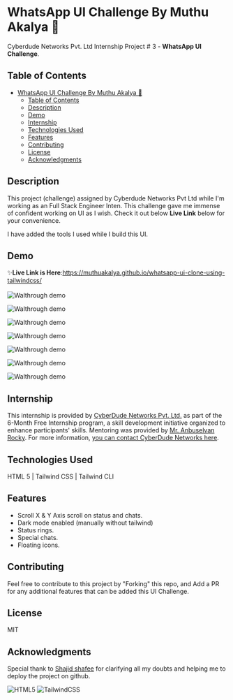 # WhatsApp UI Challenge By Muthu Akalya 🚀

Cyberdude Networks Pvt. Ltd Internship Project # 3 - **WhatsApp UI Challenge**.

## Table of Contents
- [WhatsApp UI Challenge By Muthu Akalya 🚀](#whatsapp-ui-challenge-by-Muthu-Akalya-)
  - [Table of Contents](#table-of-contents)
  - [Description](#description)
  - [Demo](#demo)
  - [Internship](#internship)
  - [Technologies Used](#technologies-used)
  - [Features](#features)
  - [Contributing](#contributing)
  - [License](#license)
  - [Acknowledgments](#acknowledgments)

## Description

This project (challenge) assigned by Cyberdude Networks Pvt Ltd while I'm working as an Full Stack Engineer Inten. This challenge gave me immense of confident working on UI as I wish. Check it out below **Live Link** below for your convenience. 

I have added the tools I used while I build this UI. 
<br>


## Demo

✨**Live Link is Here**:https://muthuakalya.github.io/whatsapp-ui-clone-using-tailwindcss/
<br>
<br>
![Walthrough demo](./assests/Images/chats-page.png)

![Walthrough demo](./assests/Images/community.png)

![Walthrough demo](./assests/Images/viewall%20-community-page.png)

![Walthrough demo](./assests/Images/updates%20page.png)

![Walthrough demo](./assests/Images/updates%202%20page.png)

![Walthrough demo](./assests/Images/settings-page.png)

![Walthrough demo](./assests/Images/settings-2-page.png)


## Internship

This internship is provided by [CyberDude Networks Pvt. Ltd.](https://youtube.com/cyberdudenetworks) as part of the 6-Month Free Internship program, a skill development initiative organized to enhance participants' skills. Mentoring was provided by [Mr. Anbuselvan Rocky](https://instagram.com/anbuselvanrocky). For more information, [you can contact CyberDude Networks here](https://cyberdudenetworks.com).

## Technologies Used

HTML 5 | Tailwind CSS | Tailwind CLI

## Features

- Scroll X & Y Axis scroll on status and chats.
- Dark mode enabled (manually without tailwind)
- Status rings.
- Special chats.
- Floating icons.


## Contributing

Feel free to contribute to this project by "Forking" this repo, and Add a PR for any additional features that can be added this UI Challenge. 

## License

MIT

## Acknowledgments
Special thank to [Shajid shafee](https://github.com/mshajid) for clarifying all my doubts and helping me to deploy the project on github.
<!-- 
| Resources | Links |
|--|--|
| Color Pallet | colorhunt.co |


--- -->

![HTML5](https://img.shields.io/badge/html5-%23E34F26.svg?style=for-the-badge&logo=html5&logoColor=white) ![TailwindCSS](https://img.shields.io/badge/tailwindcss-%2338B2AC.svg?style=for-the-badge&logo=tailwind-css&logoColor=white)

